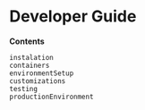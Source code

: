 # Developer Guide

**Contents**

```{toctree}
instalation
containers
environmentSetup
customizations
testing
productionEnvironment
